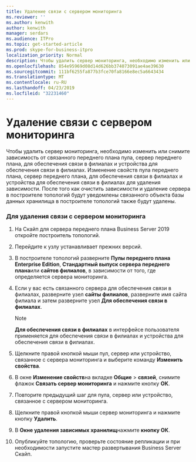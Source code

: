 ```yaml
---
title: Удаление связи с сервером мониторинга
ms.reviewer: ''
ms.author: kenwith
author: kenwith
manager: serdars
ms.audience: ITPro
ms.topic: get-started-article
ms.prod: skype-for-business-itpro
localization_priority: Normal
description: Чтобы удалить сервер мониторинга, необходимо изменить или снимите зависимость на связанный с ним пул переднего плана, сервер переднего плана, для обеспечения связи в филиалах и устройства для обеспечения связи в филиалах. Изменение свойств пула переднего плана сервера переднего плана, для обеспечения связи в филиалах и устройства для обеспечения связи в филиалах, удалить зависимость. После того как очистить зависимости и удаление сервера в построителе топологий будут уведомлены связанного объекта базы данных хранилища в построителе топологий также будут удалены.
ms.openlocfilehash: 854e95969d08d14d626bb374073091ae4ae39630
ms.sourcegitcommit: 111bf6255fa877b3fce70fa8166e8ec5a6643434
ms.translationtype: MT
ms.contentlocale: ru-RU
ms.lasthandoff: 04/23/2019
ms.locfileid: "32231460"
---
```

# <a name="remove-the-monitoring-server-association"></a>Удаление связи с сервером мониторинга

Чтобы удалить сервер мониторинга, необходимо изменить или снимите зависимость от связанного переднего плана пула, сервер переднего плана, для обеспечения связи в филиалах и устройства для обеспечения связи в филиалах. Изменение свойств пула переднего плана, сервер переднего плана, для обеспечения связи в филиалах и устройства для обеспечения связи в филиалах для удаления зависимости. После того как очистить зависимости и удаление сервера в построителе топологий будут уведомлены связанного объекта базы данных хранилища в построителе топологий также будут удалены.
  
### <a name="to-remove-the-monitoring-server-association"></a>Для удаления связи с сервером мониторинга

1. На Скайп для сервера переднего плана Business Server 2019 откройте построитель топологий.
    
2. Перейдите к узлу устанавливает прежних версий.
    
3. В построителе топологий разверните **Пулы переднего плана Enterprise Edition**, **Стандартный выпуск сервера переднего плана**или **сайтов филиалов**, в зависимости от того, где определяется сервера мониторинга.
    
4. Если у вас есть связанного сервера для обеспечения связи в филиалах, разверните узел **сайты филиалов**, разверните имя сайта филиала и затем разверните узел **Для обеспечения связи в филиалах**.
    
    > [!NOTE]
    > **Для обеспечения связи в филиалах** в интерфейсе пользователя применяется для обеспечения связи в филиалах и устройства для обеспечения связи в филиалах. 
  
5. Щелкните правой кнопкой мыши пул, сервер или устройство, связанное с сервера мониторинга и выберите команду **Изменить свойства**.
    
6. В окне **Изменение свойств**на вкладке **Общие** > **связей**, снимите флажок **Связать сервер мониторинга** и нажмите кнопку **ОК**.
    
7. Повторите предыдущий шаг для пула, сервер или устройство, связанное с сервером мониторинга.
    
8. Щелкните правой кнопкой мыши сервер мониторинга и нажмите кнопку **Удалить**. 
    
9. В **Окне удаления зависимых хранилищ**нажмите **кнопку ОК**.
    
10. Опубликуйте топологию, проверьте состояние репликации и при необходимости запустите мастер развертывания Business Server Скайп. 
    

